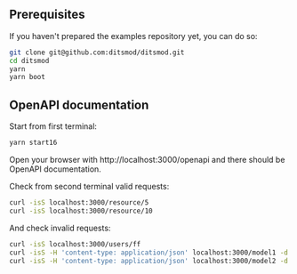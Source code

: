 ## Prerequisites

If you haven't prepared the examples repository yet, you can do so:

```bash
git clone git@github.com:ditsmod/ditsmod.git
cd ditsmod
yarn
yarn boot
```

## OpenAPI documentation

Start from first terminal:

```bash
yarn start16
```

Open your browser with http://localhost:3000/openapi and there
should be OpenAPI documentation.

Check from second terminal valid requests:

```bash
curl -isS localhost:3000/resource/5
curl -isS localhost:3000/resource/10
```

And check invalid requests:

```bash
curl -isS localhost:3000/users/ff
curl -isS -H 'content-type: application/json' localhost:3000/model1 -d '{"id":{"resourceId": ""}}'
curl -isS -H 'content-type: application/json' localhost:3000/model2 -d '{"model1":{"numbers": ["d"]}}'
```
